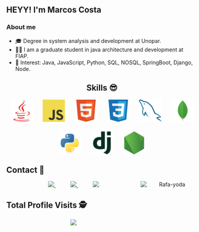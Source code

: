 ## HEYY! I'm Marcos Costa

### About me

- 🎓 Degree in system analysis and development at Unopar.
- 👨‍🎓 I am a graduate student in java architecture and development at FIAP.
- 🎯 Interest: Java, JavaScript, Python, SQL, NOSQL, SpringBoot, Django, Node.

<h2 align="center">Skills 😎</h2>

<div align="center" style="
  display: flex;
  flex-wrap: wrap;
  justify-content: center;
  gap: 25px;
">
  <img src="https://raw.githubusercontent.com/devicons/devicon/master/icons/java/java-plain.svg" alt="Java" style="width: 60px; height: 60px; object-fit: contain;">
  <img src="https://raw.githubusercontent.com/devicons/devicon/master/icons/javascript/javascript-original.svg" alt="JavaScript" style="width: 60px; height: 60px; object-fit: contain;">
  <img src="https://raw.githubusercontent.com/devicons/devicon/master/icons/html5/html5-original.svg" alt="HTML5" style="width: 60px; height: 60px; object-fit: contain;">
  <img src="https://raw.githubusercontent.com/devicons/devicon/master/icons/css3/css3-original.svg" alt="CSS3" style="width: 60px; height: 60px; object-fit: contain;">
  <img src="https://raw.githubusercontent.com/devicons/devicon/master/icons/mysql/mysql-original.svg" alt="MySQL" style="width: 60px; height: 60px; object-fit: contain;">
  <img src="https://raw.githubusercontent.com/devicons/devicon/master/icons/mongodb/mongodb-original.svg" alt="MongoDB" style="width: 60px; height: 60px; object-fit: contain;">
  <img src="https://raw.githubusercontent.com/devicons/devicon/master/icons/python/python-original.svg" alt="Python" style="width: 60px; height: 60px; object-fit: contain;">
  <img src="https://raw.githubusercontent.com/devicons/devicon/master/icons/django/django-plain.svg" alt="Django" style="width: 60px; height: 60px; object-fit: contain;">
  <img src="https://raw.githubusercontent.com/devicons/devicon/master/icons/nodejs/nodejs-original.svg" alt="Node.js" style="width: 60px; height: 60px; object-fit: contain;">
</div>


## Contact :iphone:

<p align="center">
    <a href="https://github.com/Marcos653">
        <img  src="https://img.shields.io/badge/github-%23100000.svg?&style=for-the-badge&logo=github&logoColor=white&link=mailto:https://github.com/Marcos653">
    </a>
    &nbsp;&nbsp;&nbsp;&nbsp;&nbsp;&nbsp;&nbsp;&nbsp;&nbsp;
    <a href="mailto:marcosstatuta@gmail.com">
        <img src="https://img.shields.io/badge/gmail-D14836?&style=for-the-badge&logo=gmail&logoColor=white&link=mailto:marcosstatuta@gmail.com">
    </a>
    &nbsp;&nbsp;&nbsp;&nbsp;&nbsp;&nbsp;&nbsp;&nbsp;&nbsp;
    <a href="https://www.youtube.com/channel/UCmTpKwRMu_I1iUYb7uVvWOQ?sub_confirmation=1">
        <img src="https://img.shields.io/badge/YouTube-FF0000?style=for-the-badge&logo=youtube&logoColor=white" target="_blank">
    </a>
        <img align="right" alt="Rafa-yoda" height="150" width="150" src="https://images-wixmp-ed30a86b8c4ca887773594c2.wixmp.com/f/b269c80f-3857-47f7-a98e-60beacda8c1e/d5h4kbr-07934b87-d1e6-41a3-a592-eac26fc27917.gif?token=eyJ0eXAiOiJKV1QiLCJhbGciOiJIUzI1NiJ9.eyJzdWIiOiJ1cm46YXBwOjdlMGQxODg5ODIyNjQzNzNhNWYwZDQxNWVhMGQyNmUwIiwiaXNzIjoidXJuOmFwcDo3ZTBkMTg4OTgyMjY0MzczYTVmMGQ0MTVlYTBkMjZlMCIsIm9iaiI6W1t7InBhdGgiOiJcL2ZcL2IyNjljODBmLTM4NTctNDdmNy1hOThlLTYwYmVhY2RhOGMxZVwvZDVoNGtici0wNzkzNGI4Ny1kMWU2LTQxYTMtYTU5Mi1lYWMyNmZjMjc5MTcuZ2lmIn1dXSwiYXVkIjpbInVybjpzZXJ2aWNlOmZpbGUuZG93bmxvYWQiXX0.tTArrsFiqeF5k3iT0vgwncJDu0Rc4-e4fztuigMarGk">
</p>

<p align="center"> 

 ## Total Profile Visits :detective: <br>
 <p align="center"> 
   <img alingn="center" src="https://profile-counter.glitch.me/Marcos653/count.svg" />
 </p>

</p>
